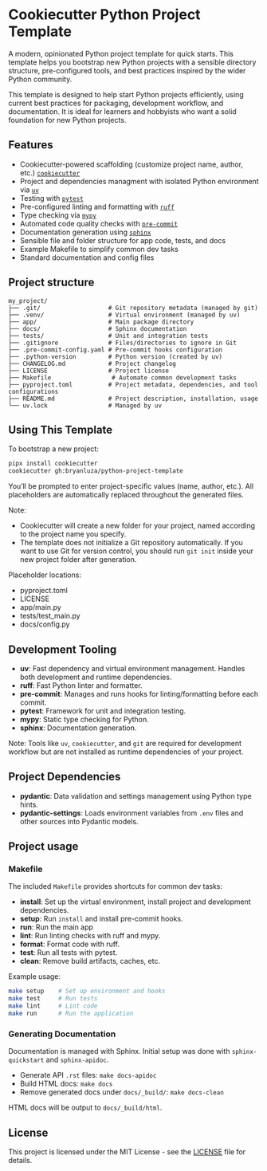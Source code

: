 # Cookiecutter Python Project Template

A modern, opinionated Python project template for quick starts. This template helps you bootstrap new Python projects with a sensible directory structure, pre-configured tools, and best practices inspired by the wider Python community.

This template is designed to help start Python projects efficiently, using current best practices for packaging, development workflow, and documentation. It is ideal for learners and hobbyists who want a solid foundation for new Python projects.

## Features

- Cookiecutter-powered scaffolding (customize project name, author, etc.) [`cookiecutter`](https://github.com/cookiecutter/cookiecutter)
- Project and dependencies managment with isolated Python environment via [`uv`](https://github.com/astral-sh/uv)
- Testing with [`pytest`](https://pytest.org/)
- Pre-configured linting and formatting with [`ruff`](https://github.com/astral-sh/ruff)
- Type checking via [`mypy`](https://mypy-lang.org/)
- Automated code quality checks with [`pre-commit`](https://pre-commit.com/)
- Documentation generation using [`sphinx`](https://www.sphinx-doc.org/)
- Sensible file and folder structure for app code, tests, and docs
- Example Makefile to simplify common dev tasks
- Standard documentation and config files 

## Project structure

```
my_project/
├── .git/                   # Git repository metadata (managed by git)
├── .venv/                  # Virtual environment (managed by uv)
├── app/                    # Main package directory
├── docs/                   # Sphinx documentation
├── tests/                  # Unit and integration tests
├── .gitignore              # Files/directories to ignore in Git
├── .pre-commit-config.yaml # Pre-commit hooks configuration
├── .python-version         # Python version (created by uv)
├── CHANGELOG.md            # Project changelog
├── LICENSE                 # Project license
├── Makefile                 # Automate common development tasks
├── pyproject.toml          # Project metadata, dependencies, and tool configurations
├── README.md               # Project description, installation, usage
└── uv.lock                 # Managed by uv
```

## Using This Template

To bootstrap a new project:

```bash
pipx install cookiecutter
cookiecutter gh:bryanluza/python-project-template
```

You’ll be prompted to enter project-specific values (name, author, etc.). All placeholders are automatically replaced throughout the generated files.

Note:
- Cookiecutter will create a new folder for your project, named according to the project name you specify.
- The template does not initialize a Git repository automatically. If you want to use Git for version control, you should run `git init` inside your new project folder after generation.

Placeholder locations:
- pyproject.toml
- LICENSE
- app/main.py
- tests/test_main.py
- docs/config.py

## Development Tooling

- **uv**: Fast dependency and virtual environment management. Handles both development and runtime dependencies.
- **ruff**: Fast Python linter and formatter.
- **pre-commit**: Manages and runs hooks for linting/formatting before each commit.
- **pytest**: Framework for unit and integration testing.
- **mypy**: Static type checking for Python.
- **sphinx**: Documentation generation.

Note: Tools like `uv`, `cookiecutter`, and `git` are required for development workflow but are not installed as runtime dependencies of your project.

## Project Dependencies

- **pydantic**: Data validation and settings management using Python type hints.
- **pydantic-settings**: Loads environment variables from `.env` files and other sources into Pydantic models.

## Project usage

### Makefile

The included `Makefile` provides shortcuts for common dev tasks:

- **install**: Set up the virtual environment, install project and development dependencies.
- **setup**: Run `install` and install pre-commit hooks. 
- **run**: Run the main app
- **lint**: Run linting checks with ruff and mypy.
- **format**: Format code with ruff.
- **test**: Run all tests with pytest.
- **clean**: Remove build artifacts, caches, etc.

Example usage:

```bash
make setup    # Set up environment and hooks
make test     # Run tests
make lint     # Lint code
make run      # Run the application
```

### Generating Documentation

Documentation is managed with Sphinx. Initial setup was done with `sphinx-quickstart` and `sphinx-apidoc`.

- Generate API `.rst` files: `make docs-apidoc`
- Build HTML docs: `make docs`
- Remove generated docs under `docs/_build/`: `make docs-clean`

HTML docs will be output to `docs/_build/html`.

## License

This project is licensed under the MIT License - see the [LICENSE](LICENSE) file for details.
